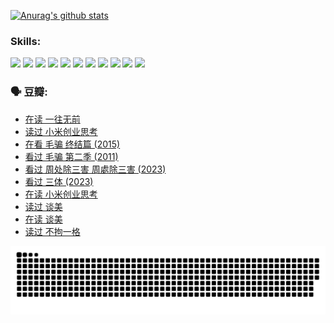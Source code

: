 
[![Anurag's github stats](https://github-readme-stats.vercel.app/api?username=w940853815)](https://github.com/anuraghazra/github-readme-stats)

### Skills:

<code><img height="32" src="https://cdn.jsdelivr.net/npm/simple-icons@v5/icons/python.svg"></code>
<code><img height="32" src="https://cdn.jsdelivr.net/npm/simple-icons@v5/icons/javascript.svg"></code>
<code><img height="32" src="https://cdn.jsdelivr.net/npm/simple-icons@v5/icons/django.svg"></code>
<code><img height="32" src="https://cdn.jsdelivr.net/npm/simple-icons@v5/icons/flask.svg"></code>
<code><img height="32" src="https://cdn.jsdelivr.net/npm/simple-icons@v5/icons/vuetify.svg"></code>
<code><img height="32" src="https://cdn.jsdelivr.net/npm/simple-icons@v5/icons/git.svg"></code>
<code><img height="32" src="https://cdn.jsdelivr.net/npm/simple-icons@v5/icons/docker.svg"></code>
<code><img height="32" src="https://cdn.jsdelivr.net/npm/simple-icons@v5/icons/postgresql.svg"></code>
<code><img height="32" src="https://cdn.jsdelivr.net/npm/simple-icons@v5/icons/elasticsearch.svg"></code>
<code><img height="32" src="https://cdn.jsdelivr.net/npm/simple-icons@v5/icons/macos.svg"></code>
<code><img height="32" src="https://cdn.jsdelivr.net/npm/simple-icons@v5/icons/linux.svg"></code>

### 🗣 豆瓣:

<!-- DOUBAN-ACTIVITIES:START -->
- [在读 一往无前](https://www.douban.com/people/136069238/status/4590507310/?_i=14918294)
- [读过 小米创业思考](https://www.douban.com/people/136069238/status/4590506983/?_i=14918294)
- [在看 毛骗 终结篇‎ (2015)](https://www.douban.com/people/136069238/status/4581971924/?_i=14918294)
- [看过 毛骗 第二季‎ (2011)](https://www.douban.com/people/136069238/status/4581971810/?_i=14918294)
- [看过 周处除三害 周處除三害‎ (2023)](https://www.douban.com/people/136069238/status/4575646701/?_i=14918294)
- [看过 三体‎ (2023)](https://www.douban.com/people/136069238/status/4574263039/?_i=14918294)
- [在读 小米创业思考](https://www.douban.com/people/136069238/status/4572047905/?_i=14918294)
- [读过 谈美](https://www.douban.com/people/136069238/status/4572047629/?_i=14918294)
- [在读 谈美](https://www.douban.com/people/136069238/status/4560861771/?_i=14918294)
- [读过 不拘一格](https://www.douban.com/people/136069238/status/4560861445/?_i=14918294)
<!-- DOUBAN-ACTIVITIES:END -->


![Snake animation](https://raw.githubusercontent.com/w940853815/w940853815/output/github-contribution-grid-snake.svg)

<!--
**w940853815/w940853815** is a ✨ _special_ ✨ repository because its `README.md` (this file) appears on your GitHub profile.

Here are some ideas to get you started:

- 🔭 I’m currently working on ...
- 🌱 I’m currently learning ...
- 👯 I’m looking to collaborate on ...
- 🤔 I’m looking for help with ...
- 💬 Ask me about ...
- 📫 How to reach me: ...
- 😄 Pronouns: ...
- ⚡ Fun fact: ...
-->
